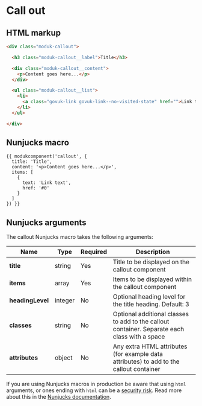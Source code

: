 # Call out

## HTML markup

```html
<div class="moduk-callout">

  <h3 class="moduk-callout__label">Title</h3>

  <div class="moduk-callout__content">
    <p>Content goes here...</p>
  </div>

  <ul class="moduk-callout__list">
    <li>
      <a class="govuk-link govuk-link--no-visited-state" href="">Link text</a>
    </li>
  </ul> 

</div>
```

## Nunjucks macro

```
{{ modukcomponent('callout', {
  title: 'Title',
  content: '<p>Content goes here...</p>',
  items: [
    {
      text: 'Link text',
      href: '#0'
    }
  ]
}) }}
```

## Nunjucks arguments

The callout Nunjucks macro takes the following arguments:

| Name             | Type    | Required | Description                                                                                   |
| ---------------- | ------- | -------- | --------------------------------------------------------------------------------------------- |
| **title**        | string  | Yes      | Title to be displayed on the callout component                                                |
| **items**        | array   | Yes      | Items to be displayed within the callout component                                            |
| **headingLevel** | integer | No       | Optional heading level for the title heading. Default: 3                                      |
| **classes**      | string  | No       | Optional additional classes to add to the callout container. Separate each class with a space |
| **attributes**   | object  | No       | Any extra HTML attributes (for example data attributes) to add to the callout container       |

If you are using Nunjucks macros in production be aware that using `html` arguments, or ones ending with `html` can be a [security risk](https://developer.mozilla.org/en-US/docs/Glossary/Cross-site_scripting). Read more about this in the [Nunjucks documentation](https://mozilla.github.io/nunjucks/api.html#user-defined-templates-warning).
